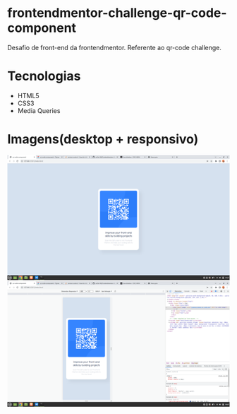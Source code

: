 # frontendmentor-challenge-qr-code-component
Desafio de front-end da frontendmentor. Referente ao qr-code challenge.

# Tecnologias
<ul>
  <li> HTML5 </li>
  <li> CSS3 </li>
  <li> Media Queries </li>
</ul>

# Imagens(desktop + responsivo)
<img src="/images/qr-code-desktop.png" alt="image-desktop">
<img src="/images/qr-code-mobile.png" alt="image-responsivo">
